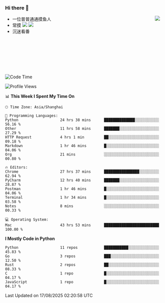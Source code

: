 ### Hi there 👋


<a href="https://github.com/yanlc39">
  <img align="right" src="https://github-readme-stats.vercel.app/api?username=yanlc39&show_icons=true&hide_border=true&icon_color=586069&title_color=a0a9af">
</a>

- 一位普普通通摸鱼人
- 常摸 ![](https://img.shields.io/badge/-Python-3e74a2?style=flat-square&logo=Python&logoColor=fff) ![](https://img.shields.io/badge/-C%2B%2B-brightgreen?style=flat-square)
- 沉迷看番



<br><br><br><br><br><br>


<!--START_SECTION:waka-->
![Code Time](http://img.shields.io/badge/Code%20Time-1%2C583%20hrs%2058%20mins-blue)

![Profile Views](http://img.shields.io/badge/Profile%20Views-0-blue)

📊 **This Week I Spent My Time On** 

```text
🕑︎ Time Zone: Asia/Shanghai

💬 Programming Languages: 
Python                   24 hrs 38 mins      ██████████████░░░░░░░░░░░   56.16 % 
Other                    11 hrs 58 mins      ███████░░░░░░░░░░░░░░░░░░   27.29 % 
HTTP Request             4 hrs 1 min         ██░░░░░░░░░░░░░░░░░░░░░░░   09.18 % 
Markdown                 1 hr 46 mins        █░░░░░░░░░░░░░░░░░░░░░░░░   04.06 % 
Org                      21 mins             ░░░░░░░░░░░░░░░░░░░░░░░░░   00.80 % 

🔥 Editors: 
Chrome                   27 hrs 37 mins      ████████████████░░░░░░░░░   62.94 % 
PyCharm                  12 hrs 40 mins      ███████░░░░░░░░░░░░░░░░░░   28.87 % 
Postman                  1 hr 46 mins        █░░░░░░░░░░░░░░░░░░░░░░░░   04.06 % 
Terminal                 1 hr 34 mins        █░░░░░░░░░░░░░░░░░░░░░░░░   03.58 % 
Notes                    8 mins              ░░░░░░░░░░░░░░░░░░░░░░░░░   00.33 % 

💻 Operating System: 
Mac                      43 hrs 53 mins      █████████████████████████   100.00 % 
```

**I Mostly Code in Python** 

```text
Python                   11 repos            ███████████░░░░░░░░░░░░░░   45.83 % 
Go                       3 repos             ███░░░░░░░░░░░░░░░░░░░░░░   12.50 % 
Rust                     2 repos             ██░░░░░░░░░░░░░░░░░░░░░░░   08.33 % 
C                        1 repo              █░░░░░░░░░░░░░░░░░░░░░░░░   04.17 % 
JavaScript               1 repo              █░░░░░░░░░░░░░░░░░░░░░░░░   04.17 % 
```




 Last Updated on 17/08/2025 02:20:58 UTC
<!--END_SECTION:waka-->

